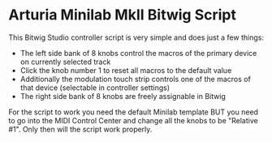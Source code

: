 Arturia Minilab MkII Bitwig Script
==================================

This Bitwig Studio controller script is very simple and does just a few things:
- The left side bank of 8 knobs control the macros of the primary device on
  currently selected track
- Click the knob number 1 to reset all macros to the default value
- Additionally the modulation touch strip controls one of the macros of that
  device (selectable in controller settings)
- The right side bank of 8 knobs are freely assignable in Bitwig

For the script to work you need the default Minilab template BUT you need to
go into the MIDI Control Center and change all the knobs to be "Relative #1".
Only then will the script work properly.
